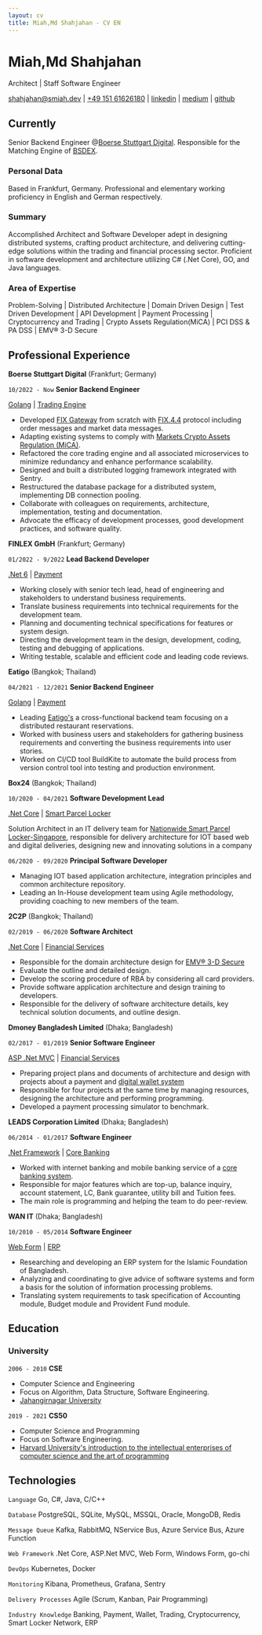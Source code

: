```yaml
---
layout: cv
title: Miah,Md Shahjahan - CV EN
---
```

# Miah,Md Shahjahan
Architect | Staff Software Engineer

<div id="webaddress">
  <a href="mailto:shahjahan@smiah.dev">shahjahan@smiah.dev</a>
| <a href="tel:+4915141990579">+49 151 61626180</a>
| <a href="https://www.linkedin.com/in/hasan-shahjahan/">linkedin</a>
| <a href="https://medium.com/@hasanshahjahan">medium</a>
| <a href="https://github.com/mdshahjahanmiah">github</a>
</div>


## Currently

Senior Backend Engineer @[Boerse Stuttgart Digital](https://www.bsdigital.com/en/). Responsible for the Matching Engine of [BSDEX](https://www.bsdex.de/en/).

### Personal Data

Based in Frankfurt, Germany. Professional and elementary working proficiency in English and German respectively.

### Summary

Accomplished Architect and Software Developer adept in designing distributed systems, crafting product architecture, and delivering cutting-edge solutions within the trading and financial processing sector. Proficient in software development and architecture utilizing C# (.Net Core), GO, and Java languages.

### Area of Expertise
Problem-Solving | Distributed Architecture | Domain Driven Design | Test Driven Development | API Development | Payment Processing | Cryptocurrency and Trading | Crypto Assets Regulation(MiCA) | PCI DSS & PA DSS | EMV® 3-D Secure 


## Professional Experience

__Boerse Stuttgart Digital__ (Frankfurt; Germany)

`10/2022 - Now`
__Senior Backend Engineer__
<div id="webaddress">
  <a href="https://go.dev/">Golang</a>
| <a href="https://www.boerse-stuttgart.de/">Trading Engine</a>
</div>

- Developed [FIX Gateway](https://docs.bsdex.de/#section/fix-api) from scratch with [FIX.4.4](https://www.fixtrading.org/standards/fix-4-4/) protocol including order messages and market data messages.
- Adapting existing systems to comply with [Markets Crypto Assets Regulation (MiCA)](https://www.esma.europa.eu/esmas-activities/digital-finance-and-innovation/markets-crypto-assets-regulation-mica).
- Refactored the core trading engine and all associated microservices to minimize redundancy and enhance performance scalability.
- Designed and built a distributed logging framework integrated with Sentry.
- Restructured the database package for a distributed system, implementing DB connection pooling.
- Collaborate with colleagues on requirements, architecture, implementation, testing
  and documentation.
- Advocate the efficacy of development processes, good development practices, and
  software quality.

__FINLEX GmbH__ (Frankfurt; Germany)

`01/2022 - 9/2022`
__Lead Backend Developer__
<div id="webaddress">
  <a href="https://learn.microsoft.com/de-de/dotnet/core/whats-new/dotnet-6">.Net 6</a>
| <a href="https://finlex.io/en/">Payment</a>
</div>

- Working closely with senior tech lead, head of engineering and stakeholders to understand business requirements.
- Translate business requirements into technical requirements for the development team.
- Planning and documenting technical specifications for features or system design.
- Directing the development team in the design, development, coding, testing and debugging of applications.
- Writing testable, scalable and efficient code and leading code reviews.

__Eatigo__ (Bangkok; Thailand)

`04/2021 - 12/2021`
__Senior Backend Engineer__
<div id="webaddress">
  <a href="https://go.dev/">Golang</a>
| <a href="https://eatigo.com/">Payment</a>
</div>

- Leading [Eatigo's](https://eatigo.com/) a cross-functional backend team focusing on a distributed restaurant reservations.
- Worked with business users and stakeholders for gathering business requirements and converting the business requirements into user stories.
- Worked on CI/CD tool BuildKite to automate the build process from version control tool into testing and production environment.

__Box24__ (Bangkok; Thailand)

`10/2020 - 04/2021`
__Software Development Lead__
<div id="webaddress">
  <a href="https://learn.microsoft.com/de-de/dotnet/core/whats-new/dotnet-core-3-1">.Net Core</a>
| <a href="https://www.imda.gov.sg/resources/press-releases-factsheets-and-speeches/press-releases/2021/nationwide-parcel-locker-network-launched">Smart Parcel Locker</a>
</div>

Solution Architect in an IT delivery team for [Nationwide Smart Parcel Locker-Singapore](https://www.imda.gov.sg/resources/press-releases-factsheets-and-speeches/press-releases/2021/nationwide-parcel-locker-network-launched), responsible for delivery architecture for IOT based web and digital deliveries, designing new and innovating solutions in a company

`06/2020 - 09/2020`
__Principal Software Developer__

- Managing IOT based application architecture, integration principles and common architecture repository.
- Leading an In-House development team using Agile methodology, providing coaching to new members of the team.

__2C2P__ (Bangkok; Thailand)

`02/2019 - 06/2020`
__Software Architect__
<div id="webaddress">
  <a href="https://learn.microsoft.com/de-de/dotnet/core/whats-new/dotnet-core-3-1">.Net Core</a>
| <a href="https://developer.2c2p.com/docs/direct-api-method-3ds-card-payment">Financial Services</a>
</div>

- Responsible for the domain architecture design for [EMV® 3-D Secure](https://developer.2c2p.com/docs/direct-api-method-3ds-card-payment)
- Evaluate the outline and detailed design.
- Develop the scoring procedure of RBA by considering all card providers.
- Provide software application architecture and design training to developers.
- Responsible for the delivery of software architecture details, key technical solution documents, and outline design.

__Dmoney Bangladesh Limited__ (Dhaka; Bangladesh)

`02/2017 - 01/2019`
__Senior Software Engineer__
<div id="webaddress">
  <a href="https://learn.microsoft.com/de-de/aspnet/mvc/overview/getting-started/introduction/getting-started">ASP .Net MVC</a>
| <a href="https://www.dmoney.com.bd/service.html">Financial Services</a>
</div>

- Preparing project plans and documents of architecture and design with projects about a payment and [digital wallet system](https://www.dmoney.com.bd/service.html)
- Responsible for four projects at the same time by managing resources, designing the architecture and performing programming.
- Developed a payment processing simulator to benchmark. 

__LEADS Corporation Limited__ (Dhaka; Bangladesh)

`06/2014 - 01/2017`
__Software Engineer__
<div id="webaddress">
  <a href="https://learn.microsoft.com/en-us/dotnet/framework/get-started/">.Net Framework</a>
| <a href="https://www.dmoney.com.bd/service.html">Core Banking</a>
</div>

- Worked with internet banking and mobile banking service of a [core banking system](https://leads.com.bd/).
- Responsible for major features which are top-up, balance inquiry, account statement, LC, Bank guarantee, utility bill and Tuition fees.
- The main role is programming and helping the team to do peer-review.

__WAN IT__ (Dhaka; Bangladesh)

`10/2010 - 05/2014`
__Software Engineer__
<div id="webaddress">
  <a href="https://learn.microsoft.com/en-us/dotnet/framework/get-started/">Web Form</a>
| <a href="https://islamicfoundation.gov.bd/">ERP</a>
</div>

- Researching and developing an ERP system for the Islamic Foundation of Bangladesh.
- Analyzing and coordinating to give advice of software systems and form a basis for the solution of information processing problems.
- Translating system requirements to task specification of Accounting module, Budget module and Provident Fund module.

## Education

### University

`2006 - 2010`
__CSE__

- Computer Science and Engineering
- Focus on Algorithm, Data Structure, Software Engineering.
- [Jahangirnagar University](https://www.juniv.edu/)

`2019 - 2021`
__CS50__

- Computer Science and Programming
- Focus on Software Engineering.
- [Harvard University's introduction to the intellectual enterprises of computer science and the art of programming](https://cs50.harvard.edu/)

## Technologies

`Language`
Go, C#, Java, C/C++

`Database`
PostgreSQL, SQLite, MySQL, MSSQL, Oracle, MongoDB, Redis

`Message Queue`
Kafka, RabbitMQ, NService Bus, Azure Service Bus, Azure Function

`Web Framework`
.Net Core, ASP.Net MVC, Web Form, Windows Form, go-chi

`DevOps`
Kubernetes, Docker

`Monitoring`
Kibana, Prometheus, Grafana, Sentry

`Delivery Processes`
Agile (Scrum, Kanban, Pair Programming)

`Industry Knowledge`
Banking, Payment, Wallet, Trading, Cryptocurrency, Smart Locker Network, ERP